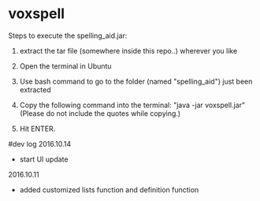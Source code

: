 # voxspell

Steps to execute the spelling_aid.jar:

1) extract the tar file (somewhere inside this repo..) wherever you like

2) Open the terminal in Ubuntu

3) Use bash command to go to the folder (named "spelling_aid") just been extracted

4) Copy the following command into the terminal: "java -jar voxspell.jar" (Please do not include the quotes while copying.)

5) Hit ENTER.

#dev log
2016.10.14
 - start UI update

2016.10.11
 - added customized lists function and definition function
